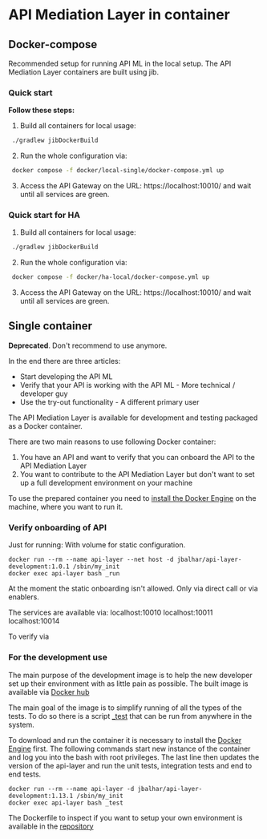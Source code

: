 # API Mediation Layer in container

## Docker-compose

Recommended setup for running API ML in the local setup. The API Mediation Layer containers are built using jib. 

### Quick start

**Follow these steps:**

1. Build all containers for local usage:

  ```sh
   ./gradlew jibDockerBuild
   ```

2. Run the whole configuration via:

  ```sh
   docker compose -f docker/local-single/docker-compose.yml up
   ```

3. Access the API Gateway on the URL: https://localhost:10010/ and wait until all services are green. 

### Quick start for HA

1. Build all containers for local usage:

  ```sh
   ./gradlew jibDockerBuild
   ```

2. Run the whole configuration via:

  ```sh
   docker compose -f docker/ha-local/docker-compose.yml up
   ```

3. Access the API Gateway on the URL: https://localhost:10010/ and wait until all services are green. 


## Single container

**Deprecated**. Don't recommend to use anymore. 

In the end there are three articles:
 - Start developing the API ML
 - Verify that your API is working with the API ML - More technical / developer guy
 - Use the try-out functionality - A different primary user

The API Mediation Layer is available for development and testing packaged as a Docker container. 

There are two main reasons to use following Docker container:
1) You have an API and want to verify that you can onboard the API to the API Mediation Layer 
2) You want to contribute to the API Mediation Layer but don't want to set up a full development environment on your machine

To use the prepared container you need to [install the Docker Engine](https://docs.docker.com/install/) on the machine, where you want to run it.

### Verify onboarding of API

Just for running:
With volume for static configuration. 

```
docker run --rm --name api-layer --net host -d jbalhar/api-layer-development:1.0.1 /sbin/my_init
docker exec api-layer bash _run
```

At the moment the static onboarding isn't allowed. Only via direct call or via enablers. 

The services are available via:
localhost:10010
localhost:10011
localhost:10014

To verify via 

### For the development use

The main purpose of the development image is to help the new developer set up 
their environment with as little pain as possible. The built image is available
via [Docker hub](https://hub.docker.com/r/jbalhar/api-layer-development)

The main goal of the image is to simplify running of all the types of the tests. To do so there is a script [_test](https://github.com/zowe/api-layer/blob/master/docker/development/_test) that can be run from anywhere in the system. 

To download and run the container it is necessary to install the [Docker Engine](https://www.docker.com/) first. The following commands start new instance of the container and log you into the bash with root privileges. The last line then updates the version of the api-layer and run the unit tests, integration tests and end to end tests. 

```
docker run --rm --name api-layer -d jbalhar/api-layer-development:1.13.1 /sbin/my_init
docker exec api-layer bash _test
```

The Dockerfile to inspect if you want to setup your own environment is available in the [repository](https://github.com/zowe/api-layer/blob/master/docker/development/Dockerfile)
